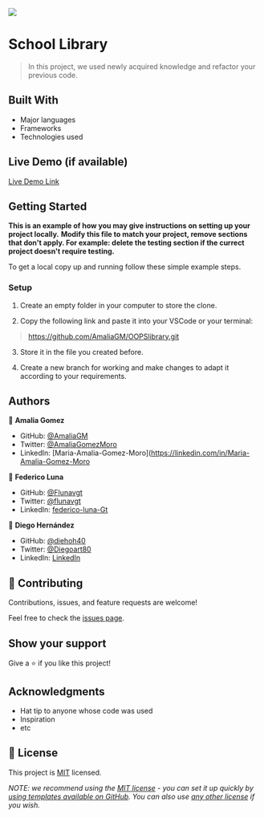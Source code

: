 ![](https://img.shields.io/badge/Microverse-blueviolet)

# School Library

> In this project, we used newly acquired knowledge and refactor your previous code.


## Built With

- Major languages
- Frameworks
- Technologies used

## Live Demo (if available)

[Live Demo Link](https://livedemo.com)


## Getting Started

**This is an example of how you may give instructions on setting up your project locally.**
**Modify this file to match your project, remove sections that don't apply. For example: delete the testing section if the currect project doesn't require testing.**


To get a local copy up and running follow these simple example steps.

### Setup

1. Create an empty folder in your computer to store the clone.

2. Copy the following link and paste it into your VSCode or your terminal:

> https://github.com/AmaliaGM/OOPSlibrary.git  

3. Store it in the file you created before.

4. Create a new branch for working and make changes to adapt it according to your requirements.


## Authors

👤 **Amalia Gomez**

- GitHub: [@AmaliaGM](https://github.com/AmaliaGM)
- Twitter: [@AmaliaGomezMoro](https://twitter.com/AmaliaGomezMoro)
- LinkedIn: [Maria-Amalia-Gomez-Moro](https://linkedin.com/in/Maria-Amalia-Gomez-Moro


👤 **Federico Luna**

- GitHub: [@Flunavgt](https://github.com/Flunavgt)
- Twitter: [@flunavgt](https://twitter.com/flunavgt)
- LinkedIn: [federico-luna-Gt](https://linkedin.com/in/federico-luna-Gt)


👤 **Diego Hernández**

- GitHub: [@diehoh40](https://github.com/diegoh40)
- Twitter: [@Diegoart80](https://twitter.com/Diegoart80)
- LinkedIn: [LinkedIn](https://www.linkedin.com/in/diegoarturoh/)

## 🤝 Contributing

Contributions, issues, and feature requests are welcome!

Feel free to check the [issues page](../../issues/).

## Show your support

Give a ⭐️ if you like this project!

## Acknowledgments

- Hat tip to anyone whose code was used
- Inspiration
- etc

## 📝 License

This project is [MIT](./LICENSE) licensed.

_NOTE: we recommend using the [MIT license](https://choosealicense.com/licenses/mit/) - you can set it up quickly by [using templates available on GitHub](https://docs.github.com/en/communities/setting-up-your-project-for-healthy-contributions/adding-a-license-to-a-repository). You can also use [any other license](https://choosealicense.com/licenses/) if you wish._
